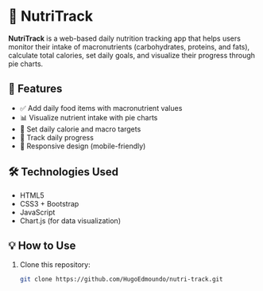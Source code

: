 # 🥦 NutriTrack

**NutriTrack** is a web-based daily nutrition tracking app that helps users monitor their intake of macronutrients (carbohydrates, proteins, and fats), calculate total calories, set daily goals, and visualize their progress through pie charts.

## 🚀 Features

- ✅ Add daily food items with macronutrient values
- 📊 Visualize nutrient intake with pie charts
- 🎯 Set daily calorie and macro targets
- 📅 Track daily progress
- 📱 Responsive design (mobile-friendly)

## 🛠️ Technologies Used

- HTML5
- CSS3 + Bootstrap
- JavaScript
- Chart.js (for data visualization)

## 💡 How to Use

1. Clone this repository:
   ```bash
   git clone https://github.com/HugoEdmoundo/nutri-track.git
